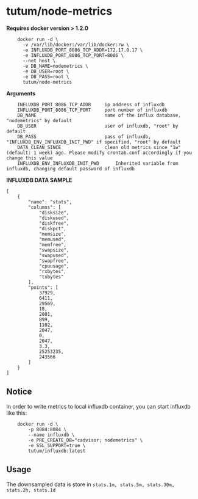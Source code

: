 tutum/node-metrics
=========================

**Requires docker version > 1.2.0**

```
    docker run -d \
      -v /var/lib/docker:/var/lib/docker:rw \
      -e INFLUXDB_PORT_8086_TCP_ADDR=172.17.0.17 \
      -e INFLUXDB_PORT_8086_TCP_PORT=8086 \
      --net host \
      -e DB_NAME=nodemetrics \
      -e DB_USER=root \
      -e DB_PASS=root \
      tutum/node-metrics
```

**Arguments**

```
    INFLUXDB_PORT_8086_TCP_ADDR     ip address of influxdb
    INFLUXDB_PORT_8086_TCP_PORT     port number of influxdb
    DB_NAME                         name of the influx database, "nodemetrics" by default
    DB_USER                         user of influxdb, "root" by default
    DB_PASS                         pass of influxdb, "INFLUXDB_ENV_INFLUXDB_INIT_PWD" if specified, "root" by default
    DATA_CLEAN_SINCE                clean old metrics since "1w"(default: 1 week) ago. Please modify crontab.conf accordingly if you change this value
    INFLUXDB_ENV_INFLUXDB_INIT_PWD      Inherited variable from influxdb, changing default password of influxdb
```

**INFLUXDB DATA SAMPLE**

```
[
    {
        "name": "stats",
        "columns": [
            "disksize",
            "diskused",
            "diskfree",
            "diskpct",
            "memsize",
            "memused",
            "memfree",
            "swapsize",
            "swapused",
            "swapfree",
            "cpuusage",
            "rxbytes",
            "txbytes"
        ],
        "points": [
            37929,
            6411,
            29569,
            18,
            2001,
            899,
            1102,
            2047,
            0,
            2047,
            3.3,
            25253235,
            243566
        ]
    }
]
```

Notice
------
In order to write metrics to local influxdb container, you can start influxdb like this:

```
    docker run -d \
        -p 8084:8084 \
        --name influxdb \
        -e PRE_CREATE_DB="cadvisor; nodemetrics" \
        -e SSL_SUPPORT=true \
        tutum/influxdb:latest
```

Usage
-----
The downsampled data is store in `stats.1m, stats.5m, stats.30m, stats.2h, stats.1d`
